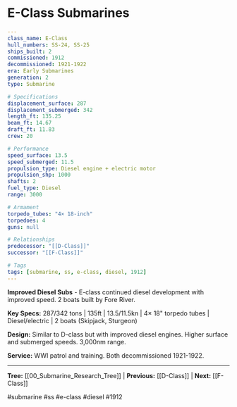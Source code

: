 # E-Class Submarines

```yaml
---
class_name: E-Class
hull_numbers: SS-24, SS-25
ships_built: 2
commissioned: 1912
decommissioned: 1921-1922
era: Early Submarines
generation: 2
type: Submarine

# Specifications
displacement_surface: 287
displacement_submerged: 342
length_ft: 135.25
beam_ft: 14.67
draft_ft: 11.83
crew: 20

# Performance
speed_surface: 13.5
speed_submerged: 11.5
propulsion_type: Diesel engine + electric motor
propulsion_shp: 1000
shafts: 2
fuel_type: Diesel
range: 3000

# Armament
torpedo_tubes: "4× 18-inch"
torpedoes: 4
guns: null

# Relationships
predecessor: "[[D-Class]]"
successor: "[[F-Class]]"

# Tags
tags: [submarine, ss, e-class, diesel, 1912]
---
```

**Improved Diesel Subs** - E-class continued diesel development with improved speed. 2 boats built by Fore River.

**Key Specs:** 287/342 tons | 135ft | 13.5/11.5kn | 4× 18" torpedo tubes | Diesel/electric | 2 boats (Skipjack, Sturgeon)

**Design:** Similar to D-class but with improved diesel engines. Higher surface and submerged speeds. 3,000nm range.

**Service:** WWI patrol and training. Both decommissioned 1921-1922.

---
**Tree:** [[00_Submarine_Research_Tree]] | **Previous:** [[D-Class]] | **Next:** [[F-Class]]

#submarine #ss #e-class #diesel #1912
